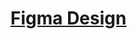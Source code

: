# [Figma Design](figma.com/file/hRQRo70YmdYzoPoXBFmZbZ/Nike-Website-Redesign-(Community)?node-id=1%3A2&t=W12OC9BRLzOdonI9-0)




